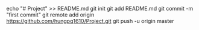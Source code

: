 echo "# Project" >> README.md
git init
git add README.md
git commit -m "first commit"
git remote add origin https://github.com/hungpq1610/Project.git
git push -u origin master


